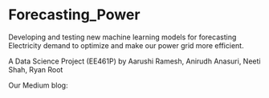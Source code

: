 # Forecasting_Power
Developing and testing new machine learning models for forecasting Electricity demand to optimize and make our power grid more efficient.

A Data Science Project (EE461P) by Aarushi Ramesh, Anirudh Anasuri, Neeti Shah, Ryan Root

Our Medium blog: 
